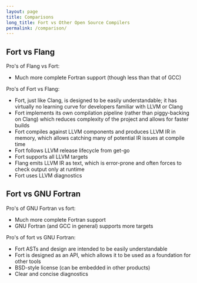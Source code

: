 ```yaml
---
layout: page
title: Comparisons
long_title: Fort vs Other Open Source Compilers
permalink: /comparison/
---
```


## Fort vs Flang

Pro's of Flang vs Fort:

- Much more complete Fortran support (though less than that of GCC)

Pro's of Fort vs Flang:

- Fort, just like Clang, is designed to be easily understandable; it has virtually no learning curve for developers familiar with LLVM or Clang
- Fort implements its own compilation pipeline (rather than piggy-backing on Clang) which reduces complexity of the project and allows for faster builds
- Fort compiles against LLVM components and produces LLVM IR in memory, which allows catching many of potential IR issues at compile time
- Fort follows LLVM release lifecycle from get-go
- Fort supports all LLVM targets
- Flang emits LLVM IR as text, which is error-prone and often forces to check output only at runtime
- Fort uses LLVM diagnostics

## Fort vs GNU Fortran

Pro's of GNU Fortran vs fort:

- Much more complete Fortran support
- GNU Fortran (and GCC in general) supports more targets

Pro's of fort vs GNU Fortran:

- Fort ASTs and design are intended to be easily understandable
- Fort is designed as an API, which allows it to be used as a foundation for other tools
- BSD-style license (can be embedded in other products)
- Clear and concise diagnostics

